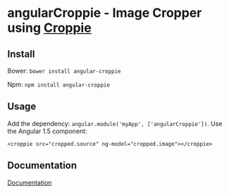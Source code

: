 # angularCroppie - Image Cropper using [Croppie](https://github.com/Foliotek/Croppie)


## Install
Bower: `bower install angular-croppie`

Npm: `npm install angular-croppie`


## Usage

Add the dependency: `angular.module('myApp', ['angularCroppie'])`.
Use the Angular 1.5 component:

```
<croppie src="cropped.source" ng-model="cropped.image"></croppie>
```


## Documentation
[Documentation](http://foliotek.github.io/Croppie#documentation)

